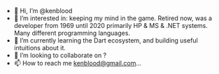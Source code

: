 - 👋 Hi, I’m @kenblood     
- 👀 I’m interested in: keeping my mind in the game.   Retired now, was a developer from 1969 until 2020 primarily HP & MS & .NET systems.   Many different programming languages.
- 🌱 I’m currently learning the Dart ecosystem, and building useful intuitions about it.
- 💞️ I’m looking to collaborate on ?
- 📫 How to reach me kenblood@gmail.com...

<!---
kenblood/kenblood is a ✨ special ✨ repository because its `README.md` (this file) appears on your GitHub profile.
You can click the Preview link to take a look at your changes.
--->
